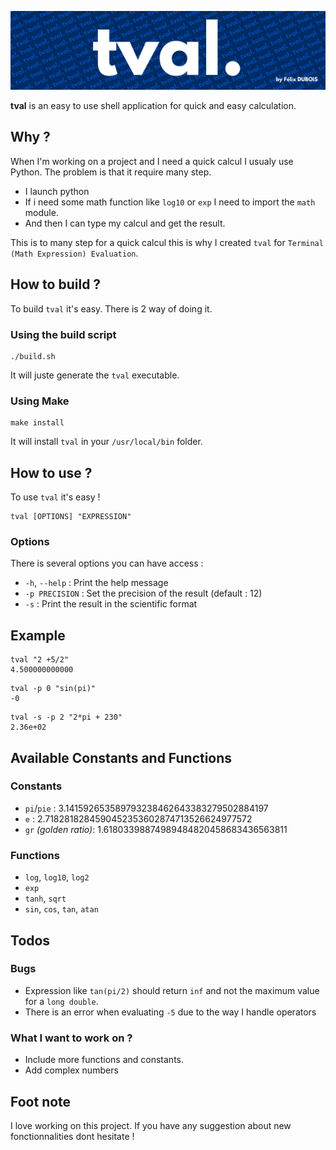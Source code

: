![tval](icon.png)

**tval** is an easy to use shell application for quick and easy calculation.

## Why ?
When I'm working on a project and I need a quick calcul I usualy use Python. The problem is that it require many step.
- I launch python
- If i need some math function like `log10` or `exp` I need to import the `math` module.
- And then I can type my calcul and get the result.

This is to many step for a quick calcul this is why I created `tval` for `Terminal (Math Expression) Evaluation`.

## How to build ?
To build `tval` it's easy. There is 2 way of doing it.
### Using the build script
```shell
./build.sh
```
It will juste generate the `tval` executable.
### Using Make
```shell
make install
```
It will install `tval` in your `/usr/local/bin` folder.

## How to use ?
To use `tval` it's easy !
```shell
tval [OPTIONS] "EXPRESSION"
```

### Options
There is several options you can have access :
- `-h`, `--help` : Print the help message
- `-p PRECISION` : Set the precision of the result (default : 12)
- `-s` : Print the result in the scientific format

## Example
```shell
tval "2 +5/2"
4.500000000000
```

```shell
tval -p 0 "sin(pi)"
-0
```

```shell
tval -s -p 2 "2*pi + 230"
2.36e+02
```

## Available Constants and Functions
### Constants
- `pi`/`pie` : 3.141592653589793238462643383279502884197
- `e` : 2.7182818284590452353602874713526624977572
- `gr` *(golden ratio)*: 1.61803398874989484820458683436563811
### Functions
- `log`, `log10`, `log2`
- `exp`
- `tanh`, `sqrt`
- `sin`, `cos`, `tan`, `atan`

## Todos
### Bugs
- Expression like `tan(pi/2)` should return `inf` and not the maximum value for a `long double`.
- There is an error when evaluating `-5` due to the way I handle operators

### What I want to work on ?
- Include more functions and constants.
- Add complex numbers

## Foot note
I love working on this project. If you have any suggestion about new fonctionnalities dont hesitate !
